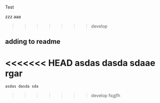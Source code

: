 Test

zzz aaa

>>>>>>> develop


adding to readme
-----------------
<<<<<<< HEAD
    asdas dasda sdaae rgar
=======
    asdas dasda sda
>>>>>>> develop
 fsgjfh